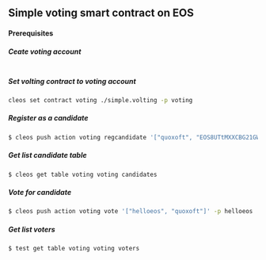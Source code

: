 Simple voting smart contract on EOS
-------
#### Prerequisites



##### Ceate voting account
````bash

````

##### Set volting contract to voting account
````bash
cleos set contract voting ./simple.volting -p voting
````

##### Register as a candidate
````bash
$ cleos push action voting regcandidate '["quoxoft", "EOS8UTtMXXCBG21GWQzq2pMmqpzoPrURWnAyqdWHBJBPxmpX6CT2M", "quoxoft.com"]' -p quoxoft
````

##### Get list candidate table 
````bash
$ cleos get table voting voting candidates
````

##### Vote for candidate
````bash
$ cleos push action voting vote '["helloeos", "quoxoft"]' -p helloeos
````
##### Get list voters
````bash
$ test get table voting voting voters
````
